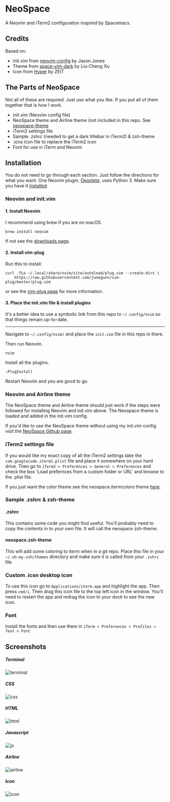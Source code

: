 # NeoSpace
A Neovim and iTerm2 configuration inspired by Spacemacs.

## Credits
Based on:
* init.vim from [neovim-config](https://github.com/jasonprogrammer/neovim-config) by Jason Jones
* Theme from [space-vim-dark](https://github.com/liuchengxu/space-vim-dark) by Liu-Cheng Xu
* Icon from [Hyper](https://github.com/zeit/hyper) by ZEIT

## The Parts of NeoSpace
Not all of these are required. Just use what you like. If you put all of them together that is how I work.

* init.vim (Neovim config file)
* NeoSpace theme and Airline theme (not included in this repo. See [neospace-theme](https://github.com/lukelarsen/neospace-theme)
* iTerm2 settings file
* Sample .zshrc (needed to get a dark titlebar in iTerm2) & zsh-theme
* .icns icon file to replace the iTerm2 icon
* Font for use in iTerm and Neovim

## Installation
You do not need to go through each section. Just follow the directions for what you want. One Neovim plugin, [Deoplete](https://github.com/Shougo/deoplete.nvim), uses Python 3. Make sure you have it [installed](https://www.python.org/downloads/).

### Neovim and init.vim
#### 1. Install Neovim
I recommend using brew if you are on macOS.
```
brew install neovim
```

If not see the [downloads page](https://github.com/neovim/neovim/wiki/Installing-Neovim).

#### 2. Install vim-plug

Run this to install:

```
curl -fLo ~/.local/share/nvim/site/autoload/plug.vim --create-dirs \
    https://raw.githubusercontent.com/junegunn/vim-plug/master/plug.vim
```

or see the [vim-plug page](https://github.com/junegunn/vim-plug) for more information.

#### 3. Place the init.vim file & install plugins

It's a better idea to use a symbolic link from this repo to `~/.config/nvim` so that things remain up-to-date. 



-----------



Navigate to `~/.config/nvim/` and place the `init.vim` file in this repo in there.

Then run Neovim.
```
nvim
```

Install all the plugins.
```vim
:PlugInstall
```

Restart Neovim and you are good to go.




### Neovim and Airline theme

The NeoSpace theme and Airline theme should just work if the steps were followed for installing Neovim and init.vim above. The Neospace theme is loaded and added in the init.vim config.

If you'd like to use the NeoSpace theme without using my init.vim config visit the [NeoSpace Github page](https://github.com/lukelarsen/neospace-theme).

### iTerm2 settings file
If you would like my exact copy of all the iTerm2 settings take the `com.googlecode.iterm2.plist` file and place it somewhere on your hard drive. Then go to `iTerm2 > Preferences > General > Preferences` and check the box 'Load prefernces from a custom folder or URL' and browse to the .plist file.

If you just want the color theme see the neospace.itermcolors theme [here](https://github.com/lukelarsen/neospace-theme).

### Sample .zshrc & zsh-theme

#### .zshrc
This contains some code you might find useful. You'll probably need to copy the contents in to your own file.
It will call the neospace zsh-theme.

#### neospace.zsh-theme
This will add some coloring to iterm when in a git repo.
Place this file in your `~/.oh-my-zsh/themes` directory and make sure it is called from your `.zshrc` file

### Custom .icsn desktop icon
To use this icon go to `Applications/iterm.app` and highlight the app. Then press `cmd/i`. Then drag this icon file to the top left icon in the window. You'll need to restart the app and redrag the icon to your dock to see the new icon.

### Font
Install the fonts and then use them in `iTerm > Preferences > Profiles > Text > Font`

## Screenshots

##### Terminal
![terminal](screenshots/terminal.png)

##### CSS
![css](screenshots/css.png)

##### HTML
![html](screenshots/html.png)

##### Javascript
![js](screenshots/js.png)

##### Airline
![airline](screenshots/neospace-airline.png)

##### Icon
![icon](screenshots/icon.png)
